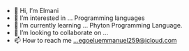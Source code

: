 - 👋 Hi, I’m Elmani
- 👀 I’m interested in ... Programming languages 
- 🌱 I’m currently learning ... Phyton Programming Language.
- 💞️ I’m looking to collaborate on ...
- 📫 How to reach me ...egoeluemmanuel259@icloud.com

<!---
Elmani259/Elmani259 is a ✨ special ✨ repository because its `README.md` (this file) appears on your GitHub profile.
You can click the Preview link to take a look at your changes.
--->
